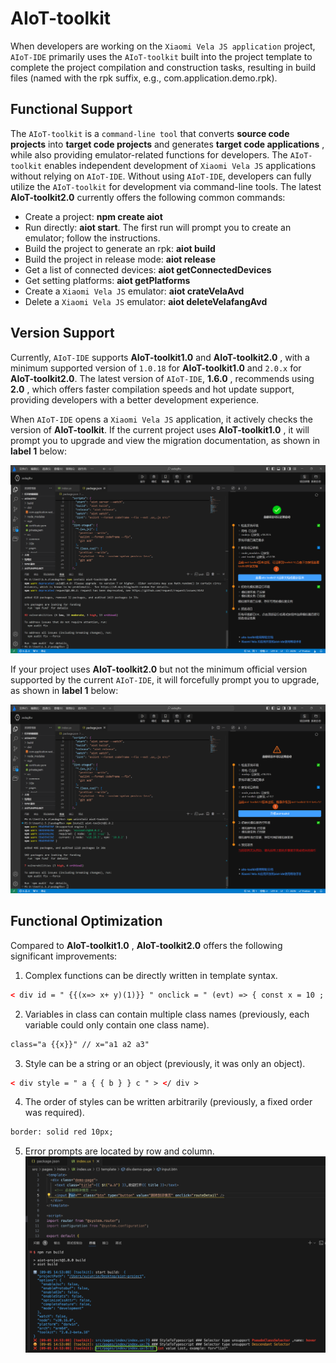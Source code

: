 <!-- 源地址: https://iot.mi.com/vela/quickapp/en/tools/toolkit/start.html -->

# AIoT-toolkit

When developers are working on the `Xiaomi Vela JS application` project, `AIoT-IDE` primarily uses the `AIoT-toolkit` built into the project template to complete the project compilation and construction tasks, resulting in build files (named with the rpk suffix, e.g., com.application.demo.rpk).

## Functional Support

The `AIoT-toolkit` is a `command-line tool` that converts **source code projects** into **target code projects** and generates **target code applications** , while also providing emulator-related functions for developers. The `AIoT-toolkit` enables independent development of `Xiaomi Vela JS` applications without relying on `AIoT-IDE`. Without using `AIoT-IDE`, developers can fully utilize the `AIoT-toolkit` for development via command-line tools. The latest **AIoT-toolkit2.0** currently offers the following common commands:

  * Create a project: **npm create aiot**
  * Run directly: **aiot start**. The first run will prompt you to create an emulator; follow the instructions.
  * Build the project to generate an rpk: **aiot build**
  * Build the project in release mode: **aiot release**
  * Get a list of connected devices: **aiot getConnectedDevices**
  * Get setting platforms: **aiot getPlatforms**
  * Create a `Xiaomi Vela JS` emulator: **aiot crateVelaAvd**
  * Delete a `Xiaomi Vela JS` emulator: **aiot deleteVelafangAvd**

## Version Support

Currently, `AIoT-IDE` supports **AIoT-toolkit1.0** and **AIoT-toolkit2.0** , with a minimum supported version of `1.0.18` for **AIoT-toolkit1.0** and `2.0.x` for **AIoT-toolkit2.0**. The latest version of `AIoT-IDE`, **1.6.0** , recommends using **2.0** , which offers faster compilation speeds and hot update support, providing developers with a better development experience.

When `AIoT-IDE` opens a `Xiaomi Vela JS` application, it actively checks the version of **AIoT-toolkit**. If the current project uses **AIoT-toolkit1.0** , it will prompt you to upgrade and view the migration documentation, as shown in **label 1** below:

![alt text](../../images/ide-toolkit-1.png)

If your project uses **AIoT-toolkit2.0** but not the minimum official version supported by the current `AIoT-IDE`, it will forcefully prompt you to upgrade, as shown in **label 1** below:

![alt text](../../images/ide-toolkit-2.png)

## Functional Optimization

Compared to **AIoT-toolkit1.0** , **AIoT-toolkit2.0** offers the following significant improvements:

  1. Complex functions can be directly written in template syntax.
```html
< div id = " {{(x=> x+ y)(1)}} " onclick = " (evt) => { const x = 10 ; return sum (x , evt , y) } " > </ div >
```

  2. Variables in class can contain multiple class names (previously, each variable could only contain one class name).
```html
class="a {{x}}" // x="a1 a2 a3"
```

  3. Style can be a string or an object (previously, it was only an object).
```html
< div style = " a { { b } } c " > </ div >
```

  4. The order of styles can be written arbitrarily (previously, a fixed order was required).
```html
border: solid red 10px;
```

  5. Error prompts are located by row and column. ![alt text](../../images/ide-toolkit-3.png)

